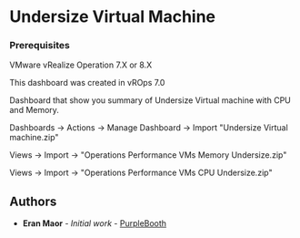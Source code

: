 # Undersize Virtual Machine

### Prerequisites

VMware vRealize Operation 7.X or 8.X

This dashboard was created in vROps 7.0
 
Dashboard that show you summary of Undersize Virtual machine with CPU and Memory.

Dashboards -> Actions -> Manage Dashboard -> Import  "Undersize Virtual machine.zip"

Views -> Import -> "Operations Performance VMs Memory Undersize.zip"

Views -> Import -> "Operations Performance VMs CPU Undersize.zip"

## Authors

* **Eran Maor** - *Initial work* - [PurpleBooth](https://github.com/emaor23)
